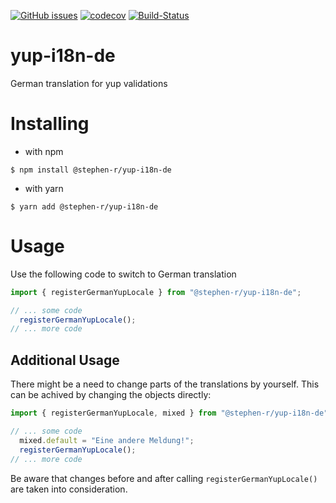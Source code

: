 
[![GitHub issues](https://img.shields.io/github/issues/steven-r/yup-i18n-de)](https://github.com/steven-r/yup-i18n-de/issues) [![codecov](https://codecov.io/gh/steven-r/yup-i18n-de/branch/master/graph/badge.svg)](https://codecov.io/gh/steven-r/yup-i18n-de) 
[![Build-Status](https://travis-ci.com/steven-r/yup-i18n-de.svg?branch=master)](https://travis-ci.com/steven-r/yup-i18n-de.svg?branch=master)

# yup-i18n-de
German translation for yup validations

# Installing

* with npm

```
$ npm install @stephen-r/yup-i18n-de
```

* with yarn

```
$ yarn add @stephen-r/yup-i18n-de
```

# Usage

Use the following code to switch to German translation

```typescript
import { registerGermanYupLocale } from "@stephen-r/yup-i18n-de";

// ... some code
  registerGermanYupLocale();
// ... more code
```

## Additional Usage

There might be a need to change parts of the translations by yourself. This can be achived by changing the objects directly:

```typescript
import { registerGermanYupLocale, mixed } from "@stephen-r/yup-i18n-de";

// ... some code
  mixed.default = "Eine andere Meldung!";
  registerGermanYupLocale();
// ... more code
```

Be aware that changes before and after calling ``registerGermanYupLocale()`` are taken
into consideration.
